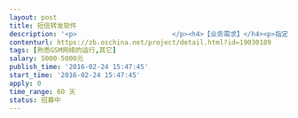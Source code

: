 ```yaml
---                
layout: post       
title: 短信转发软件           
description: '<p>                        </p><h4>【业务需求】</h4><p>指定号码接收来电（不通话）后转发短信<br></p><h4>【人员要求】</h4><p>需要熟悉通讯方面的软件开发，主要是信息类的，同时熟悉硬件部分，能够指导业主对软件需要什么硬件做指导</p><h4>【交付要求】</h4><p>软件完成后能够正常使用和运行后一次性交付</p><p>                    </p>'     
contenturl: https://zb.oschina.net/project/detail.html?id=19030189      
tags: [熟悉GSM网络的运行,其它]            
salary: 5000-5000元          
publish_time: '2016-02-24 15:47:45'         
start_time: '2016-02-24 15:47:45'           
apply: 0                   
time_range: 60 天              
status: 招募中                  
---                 
```

